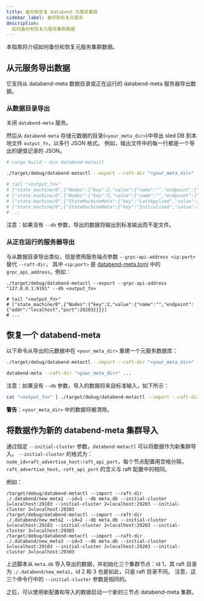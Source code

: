 ```yaml
---
title: 备份和恢复 Databend 元服务集群
sidebar_label: 备份和恢复元服务
description:
  如何备份和恢复元服务集群数据
---
```


本指南将介绍如何备份和恢复元服务集群数据。

## 从元服务导出数据

它支持从 databend-meta 数据目录或正在运行的 databend-meta 服务器导出数据。

### 从数据目录导出

关闭 `databend-meta` 服务。

然后从 `databend-meta` 存储元数据的目录(`<your_meta_dir>`)中导出 sled DB 到本地文件 `output_fn`，以多行 JSON 格式。
例如，输出文件中的每一行都是一个导出的键值记录的 JSON。

```sh
# cargo build --bin databend-metactl

./target/debug/databend-metactl --export --raft-dir "<your_meta_dir>" --db <output_fn>

# tail "<output_fn>"
# ["state_machine/0",{"Nodes":{"key":2,"value":{"name":"","endpoint":{"addr":"localhost","port":28203}}}}]
# ["state_machine/0",{"Nodes":{"key":3,"value":{"name":"","endpoint":{"addr":"localhost","port":28303}}}}]
# ["state_machine/0",{"StateMachineMeta":{"key":"LastApplied","value":{"LogId":{"term":1,"index":378}}}}]
# ["state_machine/0",{"StateMachineMeta":{"key":"Initialized","value":{"Bool":true}}}]
# ...
```

注意：如果没有 `--db` 参数，导出的数据将输出到标准输出而不是文件。

### 从正在运行的服务器导出

与从数据目录导出类似，但是使用服务端点参数 `--grpc-api-address <ip:port>` 替代 `--raft-dir`，
其中 `<ip:port>` 是 [databend-meta.toml](https://github.com/datafuselabs/databend/blob/main/scripts/distribution/configs/databend-meta.toml) 中的 `grpc_api_address`，例如：

```shell
./target/debug/databend-metactl --export --grpc-api-address "127.0.0.1:9191" --db <output_fn>

# tail "<output_fn>"
# ["state_machine/0",{"Nodes":{"key":2,"value":{"name":"","endpoint":{"addr":"localhost","port":28203}}}}]
# ...
```


## 恢复一个 databend-meta

以下命令从导出的元数据中在 `<your_meta_dir>` 重建一个元服务数据库：

```sh
./target/debug/databend-metactl --import --raft-dir "<your_meta_dir>" --db <output_fn>

databend-meta --raft-dir "<your_meta_dir>" ...
```

注意：如果没有 `--db` 参数，导入的数据将来自标准输入，如下所示：

```sh
cat "<output_fn>" | ./target/debug/databend-metactl --import --raft-dir "<your_meta_dir>"
```

**警告**：`<your_meta_dir>` 中的数据将被清除。

## 将数据作为新的 databend-meta 集群导入

通过指定 `--initial-cluster` 参数，`databend-metactl` 可以将数据作为新集群导入。
`--initial-cluster` 的格式为：`node_id=raft_advertise_host:raft_api_port`，每个节点配置用空格分隔，`raft_advertise_host`、`raft_api_port` 的含义与 raft 配置中的相同。

例如：

```
/target/debug/databend-metactl --import --raft-dir ./.databend/new_meta1 --id=1 --db meta.db --initial-cluster 1=localhost:29103 --initial-cluster 2=localhost:29203 --initial-cluster 3=localhost:29303
/target/debug/databend-metactl --import --raft-dir ./.databend/new_meta2 --id=2 --db meta.db --initial-cluster 1=localhost:29103 --initial-cluster 2=localhost:29203 --initial-cluster 3=localhost:29303
/target/debug/databend-metactl --import --raft-dir ./.databend/new_meta3 --id=3 --db meta.db --initial-cluster 1=localhost:29103 --initial-cluster 2=localhost:29203 --initial-cluster 3=localhost:29303
```

上述脚本从 `meta.db` 导入导出的数据，并初始化三个集群节点：id 1，其 raft 目录为 `./.databend/new_meta1`，id 2 和 3 也是如此，只是 raft 目录不同。
注意，这三个命令行中的 `--initial-cluster` 参数是相同的。

之后，可以使用新配置和导入的数据启动一个新的三节点 databend-meta 集群。